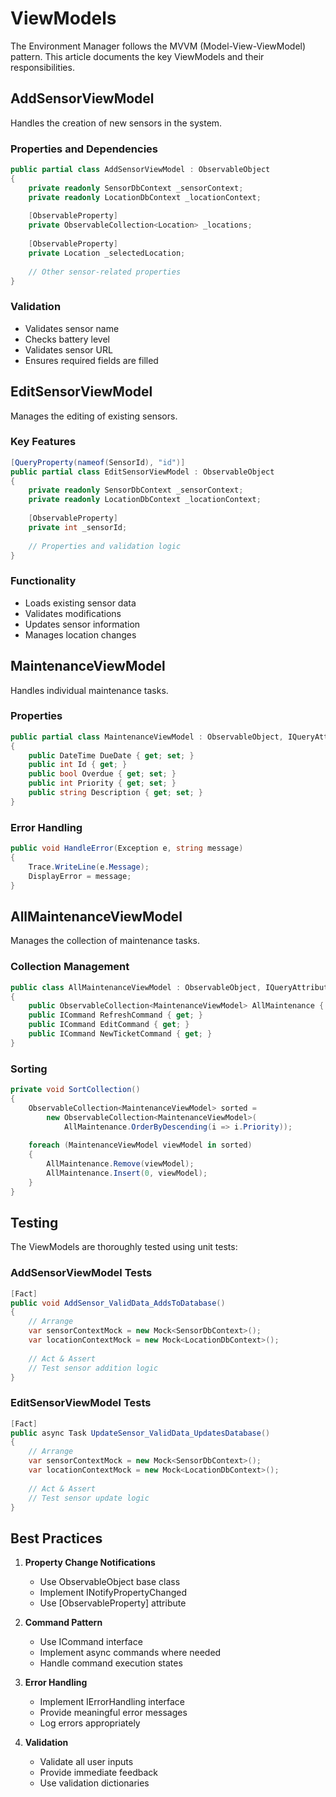 # ViewModels

The Environment Manager follows the MVVM (Model-View-ViewModel) pattern. This article documents the key ViewModels and their responsibilities.

## AddSensorViewModel

Handles the creation of new sensors in the system.

### Properties and Dependencies
```csharp
public partial class AddSensorViewModel : ObservableObject
{
    private readonly SensorDbContext _sensorContext;
    private readonly LocationDbContext _locationContext;
    
    [ObservableProperty]
    private ObservableCollection<Location> _locations;
    
    [ObservableProperty]
    private Location _selectedLocation;
    
    // Other sensor-related properties
}
```

### Validation
- Validates sensor name
- Checks battery level
- Validates sensor URL
- Ensures required fields are filled

## EditSensorViewModel

Manages the editing of existing sensors.

### Key Features
```csharp
[QueryProperty(nameof(SensorId), "id")]
public partial class EditSensorViewModel : ObservableObject
{
    private readonly SensorDbContext _sensorContext;
    private readonly LocationDbContext _locationContext;
    
    [ObservableProperty]
    private int _sensorId;
    
    // Properties and validation logic
}
```

### Functionality
- Loads existing sensor data
- Validates modifications
- Updates sensor information
- Manages location changes

## MaintenanceViewModel

Handles individual maintenance tasks.

### Properties
```csharp
public partial class MaintenanceViewModel : ObservableObject, IQueryAttributable, IErrorHandling
{
    public DateTime DueDate { get; set; }
    public int Id { get; }
    public bool Overdue { get; set; }
    public int Priority { get; set; }
    public string Description { get; set; }
}
```

### Error Handling
```csharp
public void HandleError(Exception e, string message)
{
    Trace.WriteLine(e.Message);
    DisplayError = message;
}
```

## AllMaintenanceViewModel

Manages the collection of maintenance tasks.

### Collection Management
```csharp
public class AllMaintenanceViewModel : ObservableObject, IQueryAttributable, IErrorHandling
{
    public ObservableCollection<MaintenanceViewModel> AllMaintenance { get; }
    public ICommand RefreshCommand { get; }
    public ICommand EditCommand { get; }
    public ICommand NewTicketCommand { get; }
}
```

### Sorting
```csharp
private void SortCollection() 
{
    ObservableCollection<MaintenanceViewModel> sorted = 
        new ObservableCollection<MaintenanceViewModel>(
            AllMaintenance.OrderByDescending(i => i.Priority));
            
    foreach (MaintenanceViewModel viewModel in sorted)
    {
        AllMaintenance.Remove(viewModel);
        AllMaintenance.Insert(0, viewModel);
    }
}
```

## Testing

The ViewModels are thoroughly tested using unit tests:

### AddSensorViewModel Tests
```csharp
[Fact]
public void AddSensor_ValidData_AddsToDatabase()
{
    // Arrange
    var sensorContextMock = new Mock<SensorDbContext>();
    var locationContextMock = new Mock<LocationDbContext>();
    
    // Act & Assert
    // Test sensor addition logic
}
```

### EditSensorViewModel Tests
```csharp
[Fact]
public async Task UpdateSensor_ValidData_UpdatesDatabase()
{
    // Arrange
    var sensorContextMock = new Mock<SensorDbContext>();
    var locationContextMock = new Mock<LocationDbContext>();
    
    // Act & Assert
    // Test sensor update logic
}
```

## Best Practices

1. **Property Change Notifications**
   - Use ObservableObject base class
   - Implement INotifyPropertyChanged
   - Use [ObservableProperty] attribute

2. **Command Pattern**
   - Use ICommand interface
   - Implement async commands where needed
   - Handle command execution states

3. **Error Handling**
   - Implement IErrorHandling interface
   - Provide meaningful error messages
   - Log errors appropriately

4. **Validation**
   - Validate all user inputs
   - Provide immediate feedback
   - Use validation dictionaries
